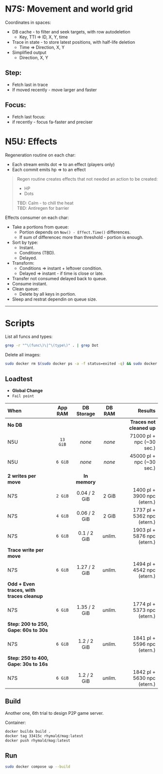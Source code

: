 # N7S: Movement and world grid

Coordinates in spaces: 
- DB cache - to filter and seek targets, with row autodeletion
  - Key, TTI => ID, X, Y, time
- Trace in state - to store latest positions, with half-life deletion
  - Time => Direction, X, Y
- Simplified output
  - Direction, X, Y

## Step:
- Fetch last in trace
- If moved recently - move larger and faster

## Focus:
- Fetch last focus:
- if recently - focus fa-faster and preciser

# N5U: Effects

Regeneration routine on each char:
- Each stream emits dot => to an effect (players only)
- Each commit emits hp => to an effect

> Regen routine creates effects that not needed an action to be created:
> - HP
> - Dots  
>
> TBD: Calm - to chill the heat  
> TBD: Antiregen for barrier

Effects consumer on each char:
- Take a portions from queue:
  - Portion depends on `Now() - Effect.Time()` differences.
  - If sum of differencec more than threshold - portion is enough.
- Sort by type:
  - Instant.
  - Conditions (TBD).
  - Delayed.
- Transform:
  - Conditions => instant + leftover condition.
  - Delayed => instant - if time is close or late.
- Transfer not consumed delayed back to queue.
- Consume instant.
- Clean queue:
  - Delete by all keys in portion.
- Sleep and restrat dependin on queue size. 

--- 

# Scripts

List all funcs and types:
```bash
grep -r "^\(func\)\|^\(type\)" . | grep Dot
```

Delete all images: 
```bash
sudo docker rm $(sudo docker ps -a -f status=exited -q) && sudo docker rmi $(sudo docker images -a -q)
```

## Loadtest

- __Global Change__
- `Fail point`

|When|App RAM|DB Storage|DB RAM|Results|
|:-|:-:|:-:|:-:|-:|
|__No DB__||||__Traces not cleaned up__|
|N5U|`13 GiB`|_none_|_none_|71000 pl + npc (~30 sec.)|
|N5U|`6 GiB`|_none_|_none_|45000 pl + npc (~30 sec.)|
|__2 writes per move__||__In memory__|
|N7S|`2 GiB`|0.04 / 2 GiB|2 GiB|1400 pl + 3900 npc (etern.)|
|N7S|`4 GiB`|0.06 / 2 GiB|2 GiB|1737 pl + 5362 npc (etern.)|
|N7S|`6 GiB`|0.1 / 2 GiB|_unlim._|1903 pl + 5876 npc (etern.)|
|__Trace write per move__|
|N7S|`6 GiB`|1.27 / 2 GiB|_unlim._|1494 pl + 4542 npc (etern.)|
|__Odd + Even traces, with traces cleanup__|
|N7S|`6 GiB`|1.35 / 2 GiB|_unlim._|1774 pl + 5373 npc (etern.)|
|__Step: 200 to 250, Gape: 60s to 30s__|
|N7S|`6 GiB`|1.2 / 2 GiB|_unlim._|1841 pl + 5596 npc (etern.)|
|__Step: 250 to 400, Gape: 30s to 16s__|
|N7S|`6 GiB`|1.2 / 2 GiB|_unlim._|1842 pl + 5630 npc (etern.)|

## Build
Another one, 6th trial to design P2P game server.

Container: 

```bash
docker buildx build .
docker tag 33415c rhymald/mag:latest
docker push rhymald/mag:latest
```

## Run

```bash
sudo docker compose up --build
```
